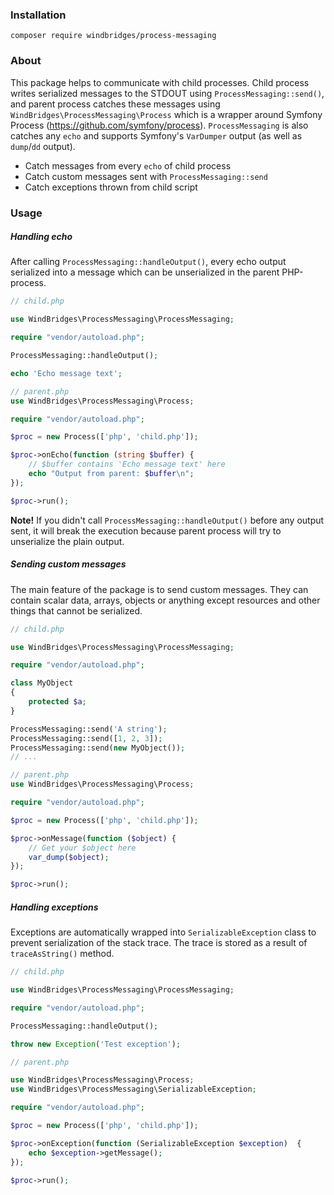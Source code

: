 ### Installation
```
composer require windbridges/process-messaging
```

### About

This package helps to communicate with child processes. Child process writes serialized messages to the STDOUT using `ProcessMessaging::send()`, and parent process catches these messages using `WindBridges\ProcessMessaging\Process` which is a wrapper around Symfony Process (https://github.com/symfony/process). `ProcessMessaging` is also catches any `echo` and supports Symfony's `VarDumper` output (as well as `dump`/`dd` output). 

- Catch messages from every `echo` of child process
- Catch custom messages sent with `ProcessMessaging::send`
- Catch exceptions thrown from child script

### Usage

##### Handling echo

After calling `ProcessMessaging::handleOutput()`, every echo output serialized into a message which can be unserialized in the parent PHP-process. 

```php
// child.php

use WindBridges\ProcessMessaging\ProcessMessaging;

require "vendor/autoload.php";

ProcessMessaging::handleOutput();

echo 'Echo message text';
```

```php
// parent.php
use WindBridges\ProcessMessaging\Process;

require "vendor/autoload.php";

$proc = new Process(['php', 'child.php']);

$proc->onEcho(function (string $buffer) {
    // $buffer contains 'Echo message text' here 
    echo "Output from parent: $buffer\n";
});

$proc->run();

```

**Note!** If you didn't call `ProcessMessaging::handleOutput()` before any output sent, it will break the execution because parent process will try to unserialize the plain output.  

##### Sending custom messages

The main feature of the package is to send custom messages. They can contain scalar data, arrays, objects or anything except resources and other things that cannot be serialized. 

```php
// child.php

use WindBridges\ProcessMessaging\ProcessMessaging;

require "vendor/autoload.php";

class MyObject
{
    protected $a;
}

ProcessMessaging::send('A string');
ProcessMessaging::send([1, 2, 3]);
ProcessMessaging::send(new MyObject());
// ...
```

```php
// parent.php
use WindBridges\ProcessMessaging\Process;

require "vendor/autoload.php";

$proc = new Process(['php', 'child.php']);

$proc->onMessage(function ($object) {
    // Get your $object here 
    var_dump($object);
});

$proc->run();
```

##### Handling exceptions

Exceptions are automatically wrapped into `SerializableException` class to prevent serialization of the stack trace. The trace is stored as a result of `traceAsString()` method.

```php
// child.php

use WindBridges\ProcessMessaging\ProcessMessaging;

require "vendor/autoload.php";

ProcessMessaging::handleOutput();

throw new Exception('Test exception');
```

```php
// parent.php

use WindBridges\ProcessMessaging\Process;
use WindBridges\ProcessMessaging\SerializableException;

require "vendor/autoload.php";

$proc = new Process(['php', 'child.php']);

$proc->onException(function (SerializableException $exception)  {
    echo $exception->getMessage();
});

$proc->run();

```